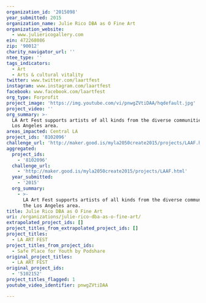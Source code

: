 ```yaml
---
organization_id: '2015098'
year_submitted: 2015
organization_name: Julie Rico DBA as O Fine Art
organization_website:
  - www.juliericogallery.com
ein: 472268086‏
zip: '90012'
charity_navigator_url: ''
ntee_type: ''
tags_indicators:
  - Art
  - Arts & cultural vitality
twitter: www.twitter.com/laartfest
instagram: www.instagram.com/laartfest
facebook: www.facebook.com/laartfest
org_type: Forprofit
project_image: 'https://img.youtube.com/vi/pnwgZVtiDAA/hqdefault.jpg'
project_video: ''
org_summary: >-
  LA Art Fest supports artists of all kinds from the diverse communities in the
  Los Angeles area.
areas_impacted: Central LA
project_ids: '8102096'
challenge_url: 'http://maker.good.is/myla2050create2015/projects/LAAF.html'
aggregated:
  project_ids:
    - '8102096'
  challenge_url:
    - 'http://maker.good.is/myla2050create2015/projects/LAAF.html'
  year_submitted:
    - '2015'
  org_summary:
    - >-
      LA Art Fest supports artists of all kinds from the diverse communities in
      the Los Angeles area.
title: Julie Rico DBA as O Fine Art
uri: /organizations/julie-rico-dba-as-o-fine-art/
extrapolated_project_ids: []
project_titles_from_extrapolated_project_ids: []
project_titles:
  - LA ART FEST
project_titles_from_project_ids:
  - Safe Place for Youth by Podshare
original_project_titles:
  - LA ART FEST
original_project_ids:
  - '5102152'
project_titles_flagged: 1
youtube_video_identifier: pnwgZVtiDAA

---
```

